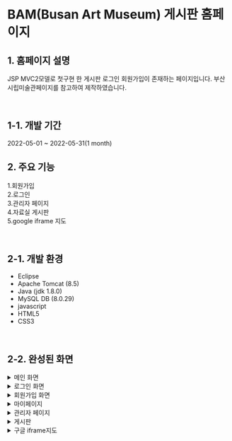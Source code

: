# BAM(Busan Art Museum) 게시판 홈페이지

## 1. 홈페이지 설명 
JSP MVC2모델로 첫구현 한 게시판 로그인 회원가입이 존재하는 페이지입니다.
부산시립미술관페이지를 참고하여 제작하였습니다.

&nbsp;
## 1-1. 개발 기간 
2022-05-01 ~ 2022-05-31(1 month)
&nbsp;

## 2. 주요 기능
1.회원가입<br>
2.로그인<br>
3.관리자 페이지<br>
4.자료실 게시판<br>
5.google iframe 지도


&nbsp;

## 2-1. 개발 환경 

- Eclipse
- Apache Tomcat (8.5)
- Java (jdk 1.8.0)
- MySQL DB (8.0.29)
- javascript
- HTML5
- CSS3

&nbsp;

## 2-2. 완성된 화면
<details>
  <summary>메인 화면</summary>
  <br />
  <div markdown="1">
    <image src="https://user-images.githubusercontent.com/107968231/188774753-27df0b0f-cc04-441a-a3b9-37b17e9e5005.png" />
  </div>
</details>
<details>
  <summary>로그인 화면</summary>
  <br />
  <div markdown="1">
    <image src="https://user-images.githubusercontent.com/107968231/188775013-bd33aaac-c2b1-4adf-97ea-fd821a6a2ae8.png" />
  </div>
</details>
<details>
  <summary>회원가입 화면</summary>
  <br />
  <div markdown="1">
    <image src="https://user-images.githubusercontent.com/107968231/188774812-cfb9440b-0884-4c72-833a-8931430406f1.png" />
     <image src="https://user-images.githubusercontent.com/107968231/188774856-066ffba9-98c2-45db-8747-8bd2cd3641d5.png" />
    <image src="https://user-images.githubusercontent.com/107968231/188774870-9423e6ca-1965-427f-85b8-43599b9ad134.png" />
  </div>
</details>
<details>
  <summary>마이페이지</summary>
  <br />
  <div markdown="1">
    <image src="https://user-images.githubusercontent.com/107968231/188775182-afab7fd5-5406-476c-a753-8359cffc11b3.png" />
        <image src="https://user-images.githubusercontent.com/107968231/188775316-5e31e3fb-5be5-40be-afda-f1cc3c2e9ea2.png" />
  </div>
</details>
<details>
  <summary>관리자 페이지</summary>
  <br />
  <div markdown="1">
    <image src="https://user-images.githubusercontent.com/107968231/188775075-b8b040cc-5181-45b8-be71-528aaacceb76.png" />
        <image src="https://user-images.githubusercontent.com/107968231/188775137-777afe08-483b-4a02-99f7-99f07446e322.png" />
  </div>
</details>
<details>
  <summary>게시판</summary>
  <br />
  <div markdown="1">
     <image src="https://user-images.githubusercontent.com/107968231/188775419-b56807c1-8336-4741-ad91-082e7c21471a.png" />
    <image src="https://user-images.githubusercontent.com/107968231/188775379-3d3c101a-0ed2-43d2-aa51-cd1af07bb004.png" />
    <image src="" />
  </div>
</details>
<details>
  <summary>구글 iframe지도 </summary>
  <br />
  <div markdown="1">
    <image src="https://user-images.githubusercontent.com/107968231/188775499-1d83b1c1-c146-462a-8aa0-908cafdbbd23.png" />
  </div>
</details>
